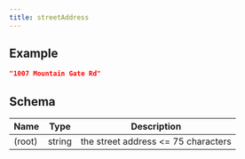 ```yaml
---
title: streetAddress
---
```

## Example



```json
"1007 Mountain Gate Rd"
```
## Schema

| Name | Type | Description |
|---|---|---|
| (root) | string | the street address <= 75 characters |

